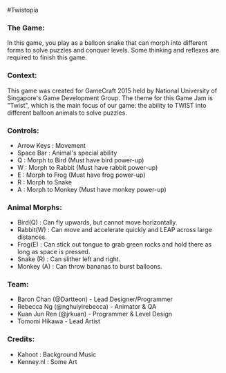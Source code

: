 #Twistopia
				 
### The Game:
In this game, you play as a balloon snake that can morph into different forms to solve puzzles and conquer levels.
Some thinking and reflexes are required to finish this game.

### Context:
This game was created for GameCraft 2015 held by National University of Singapore's Game Development Group.
The theme for this Game Jam is "Twist", which is the main focus of our game: the ability to TWIST into different balloon animals to solve puzzles.

### Controls:
- Arrow Keys : Movement
- Space Bar : Animal's special ability
- Q : Morph to Bird (Must have bird power-up)
- W : Morph to Rabbit (Must have rabbit power-up)
- E : Morph to Frog (Must have frog power-up)
- R : Morph to Snake
- A : Morph to Monkey (Must have monkey power-up)

### Animal Morphs:
- Bird(Q) : Can fly upwards, but cannot move horizontally.
- Rabbit(W) : Can move and accelerate quickly and LEAP across large distances.
- Frog(E) : Can stick out tongue to grab green rocks and hold there as long as space is pressed.
- Snake (R) : Can slither left and right.
- Monkey (A) : Can throw bananas to burst balloons.

### Team:
- Baron Chan (@Dartteon) - Lead Designer/Programmer
- Rebecca Ng (@nghuiyirebecca) - Animator & QA
- Kuan Jun Ren (@jrkuan) - Programmer & Level Design
- Tomomi Hikawa - Lead Artist

### Credits:
- Kahoot : Background Music
- Kenney.nl : Some Art

